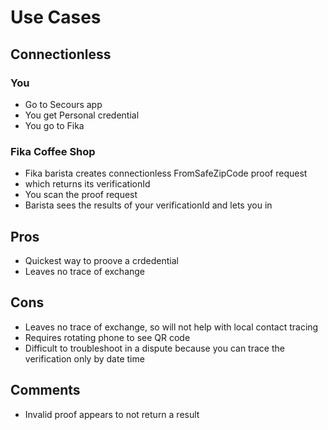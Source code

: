 # Use Cases

## Connectionless

### You

* Go to Secours app
* You get Personal credential
* You go to Fika

### Fika Coffee Shop

* Fika barista creates connectionless FromSafeZipCode proof request
* which returns its verificationId
* You scan the proof request
* Barista sees the results of your verificationId and lets you in


## Pros

* Quickest way to proove a crdedential
* Leaves no trace of exchange

## Cons

* Leaves no trace of exchange, so will not help with local contact tracing
* Requires rotating phone to see QR code
* Difficult to troubleshoot in a dispute because you can trace the verification only by date time

## Comments

* Invalid proof appears to not return a result 
